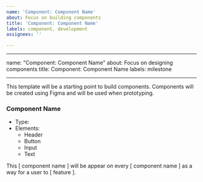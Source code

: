 ```yaml
---
name: 'Component: Component Name'
about: Focus on building components
title: 'Component: Component Name'
labels: component, development
assignees: ''

---
```


---

name: "Component: Component Name"
about: Focus on designing components
title: Component: Component Name
labels: milestone

---

This template will be a starting point to build components. Components will be created using Figma and will be used when prototyping. 

### Component Name

- Type: 
- Elements:
  - Header 
  - Button
  - Input
  - Text

This [ component name ] will be appear on every [ component name ] as a way for a user to [ feature ].
